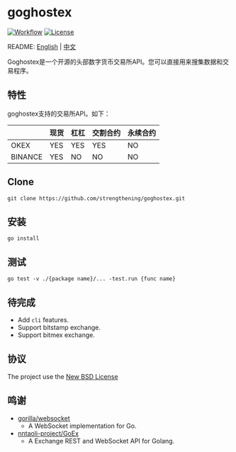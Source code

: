# goghostex

[![Workflow](https://github.com/strengthening/goghostex/workflows/build/badge.svg)](https://github.com/strengthening/goghostex)
[![License](https://img.shields.io/badge/license-BSD-blue)](https://img.shields.io/badge/license-BSD-blue)

README: [English](https://github.com/strengthening/goghostex/blob/master/README.md) | [中文](https://github.com/strengthening/goghostex/blob/master/README-zh.md)

Goghostex是一个开源的头部数字货币交易所API。您可以直接用来搜集数据和交易程序。

## 特性

goghostex支持的交易所API。如下：

| |现货|杠杠|交割合约|永续合约|
|:---|:---|:---|:---|:---
|OKEX|YES|YES|YES|NO|
|BINANCE|YES|NO|NO|NO

## Clone

```
git clone https://github.com/strengthening/goghostex.git
```

## 安装 

```
go install
```

## 测试

```
go test -v ./{package name}/... -test.run {func name}
```

## 待完成

- Add `cli` features.
- Support bitstamp exchange.
- Support bitmex exchange.


## 协议

The project use the [New BSD License](./LICENSE)

## 鸣谢

- [gorilla/websocket](https://github.com/gorilla/websocket)
    - A WebSocket implementation for Go.
- [nntaoli-project/GoEx](https://github.com/nntaoli-project/GoEx.git)
    - A Exchange REST and WebSocket API for Golang.